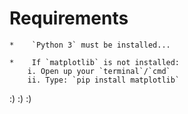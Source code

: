 # Requirements

    *    `Python 3` must be installed...

    *    If `matplotlib` is not installed: 
        i. Open up your `terminal`/`cmd`
        ii. Type: `pip install matplotlib`

:) :) :)